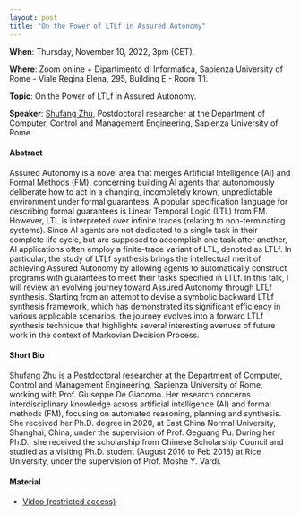 ```yaml
---
layout: post 
title: "On the Power of LTLf in Assured Autonomy"
---
```


**When**:  Thursday, November 10, 2022, 3pm (CET).

**Where**: Zoom online + Dipartimento di Informatica, Sapienza University of Rome - Viale Regina Elena, 295, Building E - Room T1.

**Topic**: On the Power of LTLf in Assured Autonomy.

**Speaker**: [Shufang Zhu](https://shufang-zhu.github.io/), Postdoctoral researcher at the Department of Computer, Control and Management Engineering, Sapienza University of Rome.

#### Abstract

Assured Autonomy is a novel area that merges Artificial Intelligence (AI) and Formal Methods (FM), concerning building AI agents that autonomously deliberate how to act in a changing, incompletely known, unpredictable environment under formal guarantees. A popular specification language for describing formal guarantees is Linear Temporal Logic (LTL) from FM. However, LTL is interpreted over infinite traces (relating to non-terminating systems). Since AI agents are not dedicated to a single task in their complete life cycle, but are supposed to accomplish one task after another, AI applications often employ a finite-trace variant of LTL, denoted as LTLf. In particular, the study of LTLf synthesis brings the intellectual merit of achieving Assured Autonomy by allowing agents to automatically construct programs with guarantees to meet their tasks specified in LTLf. In this talk, I will review an evolving journey toward Assured Autonomy through LTLf synthesis. Starting from an attempt to devise a symbolic backward LTLf synthesis framework, which has demonstrated its significant efficiency in various applicable scenarios, the journey evolves into a forward LTLf synthesis technique that highlights several interesting avenues of future work in the context of Markovian Decision Process.


#### Short Bio
Shufang Zhu is a Postdoctoral researcher at the Department of Computer, Control and Management Engineering, Sapienza University of Rome, working with Prof. Giuseppe De Giacomo. Her research concerns interdisciplinary knowledge across artificial intelligence (AI) and formal methods (FM), focusing on automated reasoning, planning and synthesis. She received her Ph.D. degree in 2020, at East China Normal University, Shanghai, China, under the supervision of Prof. Geguang Pu. During her Ph.D., she received the scholarship from Chinese Scholarship Council and studied as a visiting Ph.D. student (August 2016 to Feb 2018) at Rice University, under the supervision of Prof. Moshe Y. Vardi.


#### Material

- [Video (restricted access)](https://uniroma1.zoom.us/rec/share/BqHEyjIIJ2SKPbcv51tCDYZIc2ENrvTgiNkOCwFDpjWm5LuAHd9qLYLNd3Rb1EgJ.4JToHuRFioc9hv4c?startTime=1668089374000)
